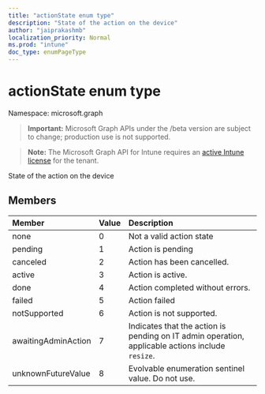 ```yaml
---
title: "actionState enum type"
description: "State of the action on the device"
author: "jaiprakashmb"
localization_priority: Normal
ms.prod: "intune"
doc_type: enumPageType
---
```


# actionState enum type

Namespace: microsoft.graph

> **Important:** Microsoft Graph APIs under the /beta version are subject to change; production use is not supported.

> **Note:** The Microsoft Graph API for Intune requires an [active Intune license](https://go.microsoft.com/fwlink/?linkid=839381) for the tenant.

State of the action on the device

## Members
|Member|Value|Description|
|:---|:---|:---|
|none|0|Not a valid action state|
|pending|1|Action is pending|
|canceled|2|Action has been cancelled.|
|active|3|Action is active.|
|done|4|Action completed without errors.|
|failed|5|Action failed|
|notSupported|6|Action is not supported.|
|awaitingAdminAction|7|Indicates that the action is pending on IT admin operation, applicable actions include `resize`.|
|unknownFutureValue|8|Evolvable enumeration sentinel value. Do not use.|
